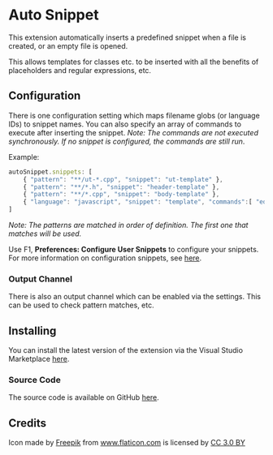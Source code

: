 # Auto Snippet

This extension automatically inserts a predefined snippet when a file is created, or an empty file is opened.

This allows templates for classes etc. to be inserted with all the benefits of placeholders and regular expressions, etc.

## Configuration

There is one configuration setting which maps filename globs (or language IDs) to snippet names. You can also specify an array of commands to execute after inserting the snippet. *Note: The commands are not executed synchronously. If no snippet is configured, the commands are still run*.

Example:

```javascript
autoSnippet.snippets: [
    { "pattern": "**/ut-*.cpp", "snippet": "ut-template" },
    { "pattern": "**/*.h", "snippet": "header-template" },
    { "pattern": "**/*.cpp", "snippet": "body-template" },
    { "language": "javascript", "snippet": "template", "commands":[ "editor.action.commentLine" ] }
]
```

*Note: The patterns are matched in order of definition. The first one that matches will be used.*

Use F1, **Preferences: Configure User Snippets** to configure your snippets. For more information on configuration snippets, see [here](https://code.visualstudio.com/docs/editor/userdefinedsnippets).

### Output Channel

There is also an output channel which can be enabled via the settings. This can be used to check pattern matches, etc.

## Installing

You can install the latest version of the extension via the Visual Studio Marketplace [here](https://marketplace.visualstudio.com/items?itemName=Gruntfuggly.auto-snippet).

### Source Code

The source code is available on GitHub [here](https://github.com/Gruntfuggly/auto-snippet).

## Credits

Icon made by <a href="https://www.freepik.com" title="Freepik">Freepik</a> from <a href="https://www.flaticon.com/" title="Flaticon">www.flaticon.com</a> is licensed by <a href="http://creativecommons.org/licenses/by/3.0/" title="Creative Commons BY 3.0" target="_blank">CC 3.0 BY</a>

